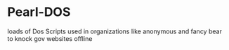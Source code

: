 # Pearl-DOS
loads of Dos Scripts used in organizations like anonymous and fancy bear to knock gov websites offline 
